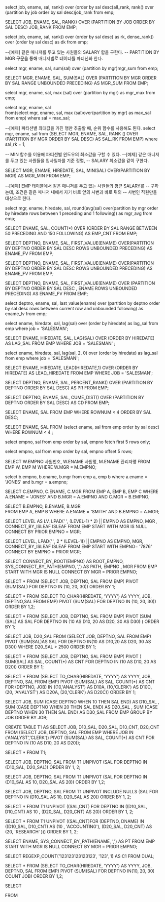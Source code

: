 select job, ename, sal,
    rank() over (order by sal desc)all_rank,
    rank() over (partition by job order by sal desc)job_rank
from emp; 

SELECT JOB, ENAME, SAL,
       RANK() OVER (PARTITION BY JOB ORDER BY SAL DESC) JOB_RANK
  FROM EMP;

select job, ename, sal,
    rank() over (order by sal desc) as rk,
    dense_rank() over (order by sal desc) as dk
  from emp;    

--[예제] 같은 매니저를 두고 있는 사원들의 SALARY 합을 구한다.
-- PARTITION BY MGR 구문을 통해 매니저별로 데이터를 파티션화 한다.

select mgr, ename, sal, 
    sum(sal) over (partition by mgr)mgr_sum
  from emp;

SELECT MGR, ENAME, SAL,
    SUM(SAL) OVER (PARTITION BY MGR ORDER BY SAL
                   RANGE UNBOUNDED PRECEDING) AS MGR_SUM
  FROM EMP;

select mgr, ename, sal,
       max (sal) over (partition by mgr) as mgr_max
  from emp;

select mgr, ename, sal  
  from(select mgr, ename, sal,
       max (sal)over(partition by mgr) as max_sal
       from emp)
 where sal = max_sal;

--[예제] 파티션별 최대값을 가진 행만 추출할 때,  순위 함수를 사용해도 된다. 
select mgr, ename, sal
  from (SELECT MGR, ENAME, SAL, 
        RANK () OVER (PARTITION BY MGR ORDER BY SAL DESC) AS
        SAL_RK FROM EMP)
where sal_rk = 1;

-- MIN 함수를 이용해 파티션별 윈도우의 최소값을 구할 수 있다.
--[예제] 같은 매니저를 두고 있는 사원들을 입사일자를 기준 정렬,
--      SALARY 최소값을 같이 구한다.

SELECT MGR, ENAME, HIREDATE, SAL,
       MIN(SAL) OVER(PARTITION BY MGR) AS MGR_MIN
  FROM EMP;

--[예제] EMP 테이블에서 같은 매니저를 두고 있는 사원들의 평균 SALARY를
--      구하는데, 조건은 같은 매니저 내에서 자기 바로 앞의 사번과 바로 뒤의 
--      사번인 직원만을 대상으로 한다.

select mgr, ename, hiredate, sal,
    round(avg(sal) over(partition by mgr order by hiredate
                        rows between 1 preceding and 1 following)) as mgr_avg
from emp;

SELECT  ENAME, SAL,
    COUNT(*) OVER (ORDER BY SAL
                   RANGE BETWEEN 50 PRECEDING
                   AND 150 FOLLOWING) AS EMP_CNT
 FROM  EMP;

SELECT DEPTNO, ENAME, SAL,
          FIRST_VALUE(ENAME) 
		   OVER(PARTITION BY DEPTNO ORDER BY SAL DESC
			   ROWS UNBOUNDED PRECEDING) AS ENAME_FV
 FROM  EMP;

SELECT DEPTNO, ENAME, SAL,
          FIRST_VALUE(ENAME) 
		   OVER(PARTITION BY DEPTNO ORDER BY SAL DESC
			   ROWS UNBOUNDED PRECEDING) AS ENAME_FV
 FROM EMP;

SELECT DEPTNO, ENAME, SAL, 
          FIRST_VALUE(ENAME) 
          OVER (PARTITION BY DEPTNO ORDER BY SAL DESC , ENAME
                ROWS UNBOUNDED PRECEDING) AS ENAME_FV
 FROM EMP; 

select deptno, ename, sal,
    last_value(ename) over (partition by deptno order by sal desc
                            rows between current row and unbounded following)
                            as ename_lv
  from emp; 

select ename, hiredate, sal, 
       lag(sal) over (order by hiredate) as lag_sal
  from emp
 where job = 'SALESMAN';

SELECT ENAME, HIREDATE, SAL,
       LAG(SAL) OVER (ORDER BY HIREDATE)  AS LAG_SAL
  FROM EMP
 WHERE JOB = 'SALESMAN' ;

select ename, hiredate, sal,
   lag(sal, 2, 0) over (order by hiredate) as lag_sal
  from emp
 where job = 'SALESMAN';

SELECT ENAME, HIREDATE,
       LEAD(HIREDATE,1) OVER (ORDER BY HIREDATE)
       AS LEAD_HIREDATE
  FROM EMP
 WHERE JOB = 'SALESMAN'; 

SELECT DEPTNO, ENAME, SAL,
       PERCENT_RANK() 
	   OVER (PARTITION BY DEPTNO ORDER BY SAL DESC) AS PR
  FROM EMP;

SELECT DEPTNO, ENAME, SAL,
       CUME_DIST() 
 	   OVER (PARTITION BY DEPTNO ORDER BY SAL DESC) AS CD
  FROM EMP;

SELECT ENAME, SAL
  FROM EMP
WHERE ROWNUM < 4
ORDER BY SAL DESC;

SELECT ENAME, SAL
  FROM (select ename, sal from emp order by sal desc)
 WHERE ROWNUM < 4 ;

select empno, sal
  from emp
 order by sal, empno
 fetch first 5 rows only;

select empno, sal
  from emp
 order by sal, empno
offset 5 rows; 

SELECT W.EMPNO 사원번호, W.ENAME 사원명, M.ENAME 관리자명
  FROM EMP W, EMP M
 WHERE W.MGR = M.EMPNO; 

select b.empno, b.ename, b.mgr
  from emp a, emp b
 where a.ename = 'JONES'
   and b.mgr = a.empno;

SELECT C.EMPNO, C.ENAME, C.MGR
  FROM EMP A, EMP B, EMP C
 WHERE A.ENAME = 'JONES'
   AND B.MGR = A.EMPNO
   AND C.MGR = B.EMPNO;

SELECT B.EMPNO, B.ENAME, B.MGR   
  FROM EMP A, EMP B
 WHERE A.ENAME = 'SMITH'
   AND B.EMPNO = A.MGR;

SELECT  LEVEL AS LV, LPAD(' ', (LEVEL-1) * 2) ||
	    EMPNO AS EMPNO, MGR , CONNECT_BY_ISLEAF ISLEAF
  FROM  EMP
 START WITH MGR IS NULL
CONNECT BY PRIOR EMPNO = MGR;

SELECT LEVEL, LPAD(' ', 2 * (LEVEL-1)) || EMPNO AS EMPNO, MGR,
              CONNECT_BY_ISLEAF ISLEAF
  FROM EMP
START WITH EMPNO= '7876'
CONNECT BY EMPNO = PRIOR MGR;

SELECT CONNECT_BY_ROOT(EMPNO) AS ROOT_EMPNO,
       SYS_CONNECT_BY_PATH(EMPNO, ',') AS PATH,
       EMPNO ,  MGR 
  FROM EMP
 START WITH MGR IS NULL
CONNECT BY MGR = PRIOR EMPNO;

SELECT * 
  FROM (SELECT JOB, DEPTNO, SAL FROM EMP)
 PIVOT (SUM(SAL) FOR DEPTNO IN (10, 20, 30))
 ORDER BY 1;

SELECT * 
  FROM (SELECT  TO_CHAR(HIREDATE, 'YYYY') AS YYYY, JOB, DEPTNO,SAL FROM EMP)
 PIVOT (SUM(SAL) FOR DEPTNO IN (10, 20, 30))
 ORDER BY 1,2;

SELECT * 
   FROM (SELECT JOB, DEPTNO, SAL FROM EMP)
   PIVOT (SUM (SAL) AS SAL FOR DEPTNO IN 
	    (10 AS D10, 20 AS D20, 30 AS D30) )
ORDER BY 1;

SELECT JOB, D20_SAL
  FROM (SELECT JOB, DEPTNO, SAL FROM EMP)
 PIVOT (SUM(SAL)AS SAL FOR DEPTNO IN(10 AS D10,20 AS D20, 30 AS D30))
 WHERE D20_SAL > 2500
 ORDER BY 1; 

SELECT  * 
  FROM (SELECT JOB, DEPTNO, SAL FROM EMP)
 PIVOT ( SUM(SAL) AS SAL, COUNT(*) AS CNT
              FOR DEPTNO IN (10 AS D10, 20 AS D20))
 ORDER BY 1;

SELECT  *
   FROM (SELECT  TO_CHAR(HIREDATE, 'YYYY') AS YYYY, JOB, DEPTNO, SAL FROM  EMP)
  PIVOT (SUM(SAL) AS SAL, COUNT(*) AS CNT 
         FOR (DEPTNO, JOB) IN ((10,'ANALYST') AS D10A,
	    (10,'CLERK') AS D10C, (20, 'ANALYST') AS D20A,
	    (20,'CLERK') AS D20C))
ORDER BY  1;

SELECT JOB,
       SUM (CASE DEPTNO WHEN 10 THEN SAL END) AS D10_SAL ,
       SUM (CASE DEPTNO WHEN 20 THEN SAL END) AS D20_SAL ,
       SUM (CASE DEPTNO WHEN 30 THEN SAL END) AS D30_SAL 
  FROM EMP
 GROUP BY JOB
 ORDER BY JOB;

CREATE TABLE T1 AS
SELECT JOB, D10_SAL, D20_SAL, D10_CNT, D20_CNT
  FROM (SELECT JOB, DEPTNO, SAL FROM EMP WHERE JOB IN ('ANALYST','CLERK'))
 PIVOT (SUM(SAL) AS SAL, COUNT(*) AS CNT FOR DEPTNO IN (10 AS D10, 20 AS D20)); 

SELECT * FROM T1;

 SELECT JOB, DEPTNO, SAL
   FROM T1
UNPIVOT (SAL FOR DEPTNO IN (D10_SAL, D20_SAL))
  ORDER BY 1, 2;

 SELECT JOB, DEPTNO, SAL
   FROM T1
UNPIVOT (SAL FOR DEPTNO IN (D10_SAL AS 10, D20_SAL AS 20))
  ORDER BY 1,2;

 SELECT JOB, DEPTNO, SAL
   FROM T1
UNPIVOT INCLUDE NULLS (SAL FOR DEPTNO IN (D10_SAL AS 10, D20_SAL AS 20))
  ORDER BY 1, 2;

 SELECT  *
   FROM  T1
UNPIVOT ((SAL,CNT) FOR DEPTNO IN ((D10_SAL, D10_CNT)
        AS 10 , (D20_SAL, D20_CNT) AS 20))
  ORDER BY 1, 2;

 SELECT *
   FROM T1
UNPIVOT ((SAL,CNT)FOR (DEPTNO, DNAME) IN ((D10_SAL, D10_CNT) 
		AS (10 , 'ACCOUNTING'), (D20_SAL, D20_CNT)
        AS (20, 'RESEARCH' )))
  ORDER BY 1, 2;

SELECT  ENAME, SYS_CONNECT_BY_PATH(ENAME, ',') AS PT
  FROM EMP
START WITH MGR IS NULL
CONNECT BY MGR = PRIOR EMPNO;

SELECT REGEXP_COUNT('123123123123123', '123', 1) AS C1
  FROM DUAL;

SELECT  *
  FROM (SELECT TO_CHAR(HIREDATE, 'YYYY') AS YYYY, JOB, DEPTNO, SAL FROM EMP)
 PIVOT (SUM(SAL) FOR DEPTNO IN(10, 20, 30) COUNT JOB)
ORDER BY 1,2;

SELECT 

  FROM   



  





 